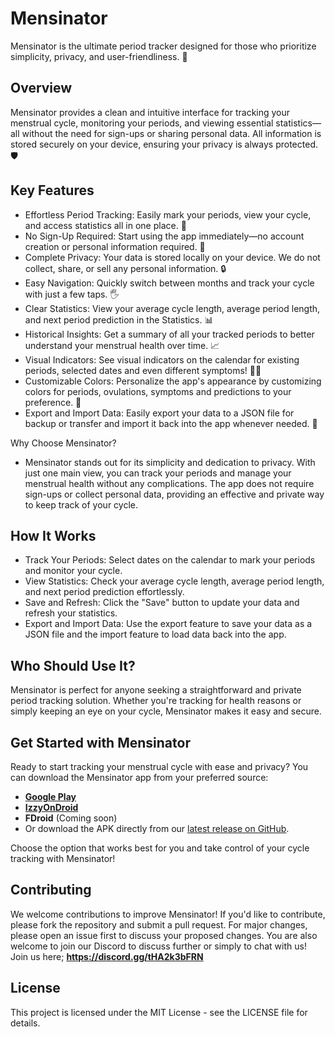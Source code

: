# Mensinator
Mensinator is the ultimate period tracker designed for those who prioritize simplicity, privacy, and user-friendliness. 🌟

## Overview
Mensinator provides a clean and intuitive interface for tracking your menstrual cycle, monitoring your periods, and viewing essential statistics—all without the need for sign-ups or sharing personal data. All information is stored securely on your device, ensuring your privacy is always protected. 🛡️

## Key Features
- Effortless Period Tracking: Easily mark your periods, view your cycle, and access statistics all in one place. 📅
- No Sign-Up Required: Start using the app immediately—no account creation or personal information required. 🎉
- Complete Privacy: Your data is stored locally on your device. We do not collect, share, or sell any personal information. 🔒
- Easy Navigation: Quickly switch between months and track your cycle with just a few taps. 🖐️
- Clear Statistics: View your average cycle length, average period length, and next period prediction in the Statistics. 📊
- Historical Insights: Get a summary of all your tracked periods to better understand your menstrual health over time. 📈
- Visual Indicators: See visual indicators on the calendar for existing periods, selected dates and even different symptoms! 🔴🔵
- Customizable Colors: Personalize the app's appearance by customizing colors for periods, ovulations, symptoms and predictions to your preference. 🎨
- Export and Import Data: Easily export your data to a JSON file for backup or transfer and import it back into the app whenever needed. 📂

Why Choose Mensinator?
- Mensinator stands out for its simplicity and dedication to privacy. With just one main view, you can track your periods and manage your menstrual health without any complications. The app does not require sign-ups or collect personal data, providing an effective and private way to keep track of your cycle.

## How It Works
- Track Your Periods: Select dates on the calendar to mark your periods and monitor your cycle.
- View Statistics: Check your average cycle length, average period length, and next period prediction effortlessly.
- Save and Refresh: Click the "Save" button to update your data and refresh your statistics.
- Export and Import Data: Use the export feature to save your data as a JSON file and the import feature to load data back into the app.
  
## Who Should Use It?
Mensinator is perfect for anyone seeking a straightforward and private period tracking solution. Whether you're tracking for health reasons or simply keeping an eye on your cycle, Mensinator makes it easy and secure.

## Get Started with Mensinator
Ready to start tracking your menstrual cycle with ease and privacy? You can download the Mensinator app from your preferred source:

- **[Google Play](https://play.google.com/store/apps/details?id=com.mensinator.app)**
- **[IzzyOnDroid](https://apt.izzysoft.de/fdroid/index/apk/com.mensinator.app)**
- **FDroid** (Coming soon)
- Or download the APK directly from our [latest release on GitHub](https://github.com/EmmaTellblom/Mensinator/releases/latest).

Choose the option that works best for you and take control of your cycle tracking with Mensinator!


## Contributing
We welcome contributions to improve Mensinator! If you'd like to contribute, please fork the repository and submit a pull request. For major changes, please open an issue first to discuss your proposed changes. You are also welcome to join our Discord to discuss further or simply to chat with us!
Join us here; **https://discord.gg/tHA2k3bFRN**

## License
This project is licensed under the MIT License - see the LICENSE file for details.
